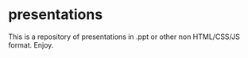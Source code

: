 presentations
=============
This is a repository of presentations in .ppt or other non HTML/CSS/JS format. Enjoy.
